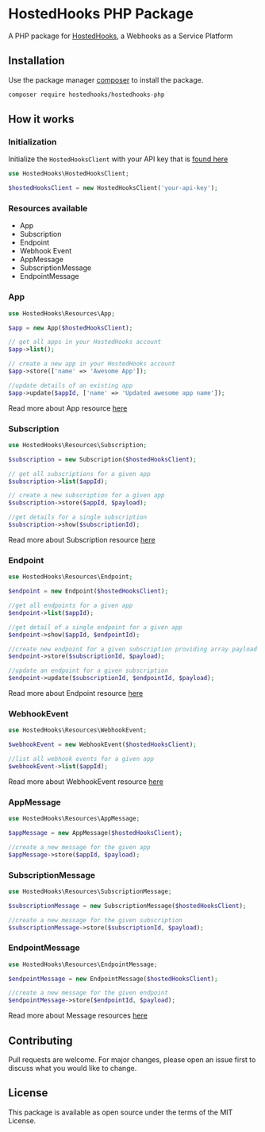 # HostedHooks PHP Package

A PHP package for [HostedHooks](https://www.hostedhooks.com),  a Webhooks as a Service Platform

## Installation

Use the package manager [composer](https://getcomposer.org/) to install the package.

```bash
composer require hostedhooks/hostedhooks-php
```

## How it works

### Initialization
Initialize the `HostedHooksClient` with your API key that is [found here](https://www.hostedhooks.com/settings/account)

```php
use HostedHooks\HostedHooksClient;

$hostedHooksClient = new HostedHooksClient('your-api-key');
```
### Resources available

* App
* Subscription
* Endpoint
* Webhook Event
* AppMessage
* SubscriptionMessage
* EndpointMessage

### App
```php
use HostedHooks\Resources\App;

$app = new App($hostedHooksClient);

// get all apps in your HostedHooks account
$app->list();

// create a new app in your HostedHooks account
$app->store(['name' => 'Awesome App']);

//update details of an existing app
$app->update($appId, ['name' => 'Updated awesome app name']); 
```
Read more about App resource [here](https://developers.hostedhooks.com/#apps)

### Subscription
```php
use HostedHooks\Resources\Subscription;

$subscription = new Subscription($hostedHooksClient);

// get all subscriptions for a given app
$subscription->list($appId);

// create a new subscription for a given app
$subscription->store($appId, $payload);

//get details for a single subscription
$subscription->show($subscriptionId);
```

Read more about Subscription resource [here](https://developers.hostedhooks.com/#subscriptions)

### Endpoint
```php
use HostedHooks\Resources\Endpoint;

$endpoint = new Endpoint($hostedHooksClient);

//get all endpoints for a given app
$endpoint->list($appId);

//get detail of a single endpoint for a given app
$endpoint->show($appId, $endpointId);

//create new endpoint for a given subscription providing array payload
$endpoint->store($subscriptionId, $payload);

//update an endpoint for a given subscription
$endpoint->update($subscriptionId, $endpointId, $payload);
```

Read more about Endpoint resource [here](https://developers.hostedhooks.com/#endpoints)

### WebhookEvent
```php
use HostedHooks\Resources\WebhookEvent;

$webhookEvent = new WebhookEvent($hostedHooksClient);

//list all webhook events for a given app
$webhookEvent->list($appId);
```

Read more about WebhookEvent resource [here](https://developers.hostedhooks.com/#webhook-events)

### AppMessage
```php
use HostedHooks\Resources\AppMessage;

$appMessage = new AppMessage($hostedHooksClient);

//create a new message for the given app
$appMessage->store($appId, $payload);
```

### SubscriptionMessage
```php
use HostedHooks\Resources\SubscriptionMessage;

$subscriptionMessage = new SubscriptionMessage($hostedHooksClient);

//create a new message for the given subscription
$subscriptionMessage->store($subscriptionId, $payload);
```

### EndpointMessage
```php
use HostedHooks\Resources\EndpointMessage;

$endpointMessage = new EndpointMessage($hostedHooksClient);

//create a new message for the given endpoint
$endpointMessage->store($endpointId, $payload);
```

Read more about Message resources [here](https://developers.hostedhooks.com/#messages)

## Contributing
Pull requests are welcome. For major changes, please open an issue first to discuss what you would like to change.

## License
This package is available as open source under the terms of the MIT License.